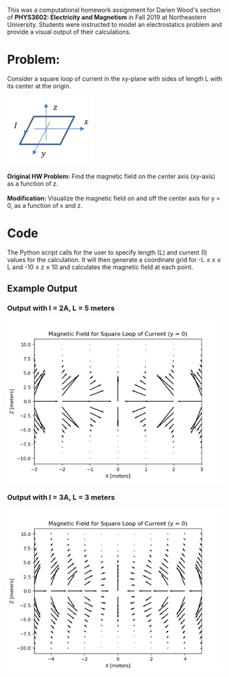 This was a computational homework assignment for Darien Wood's section of **PHYS3602: Electricity and Magnetism** in Fall 2019 at Northeastern University. Students were instructed to model an electrostatics problem and provide a visual output of their calculations.

Problem:
========

Consider a square loop of current in the xy-plane with sides of length L
with its center at the origin.

<img src="HWquestion.png" width="200">


**Original HW Problem:** Find the magnetic field on the center axis (xy-axis) as a
function of z.\
\
**Modification:** Visualize the magnetic field on and off the center
axis for y = 0, as a function of x and z.


Code
====

The Python script calls for the user to specify length (L) and current (I) values for the calculation. It will then generate a coordinate grid for -L ≤ x ≤ L and -10 ≤ z ≤ 10 and calculates the magnetic field at each point.

Example Output
--------------
### Output with I = 2A, L = 5 meters
![output](ExOutput.png)
### Output with I = 3A, L = 3 meters
![output1](ExOutput1.png)


